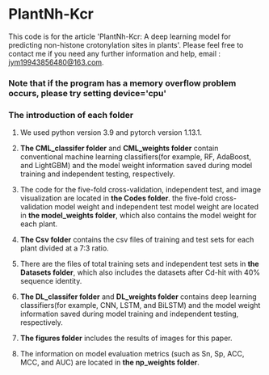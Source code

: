 # PlantNh-Kcr
This code is for the article 'PlantNh-Kcr: A deep learning model for predicting non-histone crotonylation sites in plants'.
Please feel free to contact me if you need any further information and help, email : jym19943856480@163.com.

### Note that  if the program has a memory overflow problem occurs, please try setting **device='cpu'**

### The introduction of each folder
1. We used python version 3.9 and pytorch version 1.13.1.

2. **The CML_classifer folder** and **CML_weights folder** contain conventional machine learning classifiers(for example, RF, AdaBoost, and LightGBM) and the model weight information saved during model training and independent testing, respectively.

3. The code for the five-fold cross-validation, independent test, and image visualization are located in **the Codes folder**. the five-fold cross-validation model weight and independent test model weight are located in **the model_weights folder**, which also contains the model weight for each plant.

4. **The Csv folder** contains the csv files of training and test sets for each plant divided at a 7:3 ratio.

5. There are the files of total training sets and independent test sets in **the Datasets folder**, which also includes the datasets after Cd-hit with 40% sequence identity.

6. **The DL_classifer folder** and **DL_weights folder** contains deep learning classifiers(for example, CNN, LSTM, and BiLSTM) and the model weight information saved during model training and independent testing, respectively.

7. **The figures folder** includes the results of images for this paper.

8. The information on model evaluation metrics (such as Sn, Sp, ACC, MCC, and AUC) are located in **the np_weights folder**.
